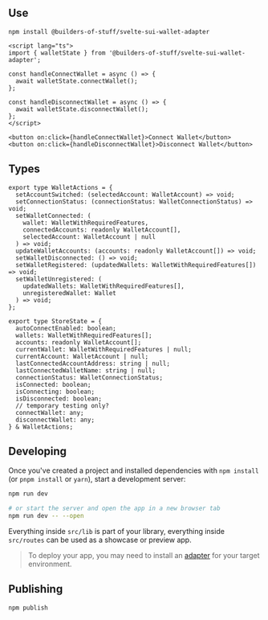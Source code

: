 ## Use

`npm install @builders-of-stuff/svelte-sui-wallet-adapter`

```
<script lang="ts">
import { walletState } from '@builders-of-stuff/svelte-sui-wallet-adapter';

const handleConnectWallet = async () => {
  await walletState.connectWallet();
};

const handleDisconnectWallet = async () => {
  await walletState.disconnectWallet();
};
</script>

<button on:click={handleConnectWallet}>Connect Wallet</button>
<button on:click={handleDisconnectWallet}>Disconnect Wallet</button>
```

## Types

```
export type WalletActions = {
  setAccountSwitched: (selectedAccount: WalletAccount) => void;
  setConnectionStatus: (connectionStatus: WalletConnectionStatus) => void;
  setWalletConnected: (
    wallet: WalletWithRequiredFeatures,
    connectedAccounts: readonly WalletAccount[],
    selectedAccount: WalletAccount | null
  ) => void;
  updateWalletAccounts: (accounts: readonly WalletAccount[]) => void;
  setWalletDisconnected: () => void;
  setWalletRegistered: (updatedWallets: WalletWithRequiredFeatures[]) => void;
  setWalletUnregistered: (
    updatedWallets: WalletWithRequiredFeatures[],
    unregisteredWallet: Wallet
  ) => void;
};

export type StoreState = {
  autoConnectEnabled: boolean;
  wallets: WalletWithRequiredFeatures[];
  accounts: readonly WalletAccount[];
  currentWallet: WalletWithRequiredFeatures | null;
  currentAccount: WalletAccount | null;
  lastConnectedAccountAddress: string | null;
  lastConnectedWalletName: string | null;
  connectionStatus: WalletConnectionStatus;
  isConnected: boolean;
  isConnecting: boolean;
  isDisconnected: boolean;
  // temporary testing only?
  connectWallet: any;
  disconnectWallet: any;
} & WalletActions;
```

## Developing

Once you've created a project and installed dependencies with `npm install` (or `pnpm install` or `yarn`), start a development server:

```bash
npm run dev

# or start the server and open the app in a new browser tab
npm run dev -- --open
```

Everything inside `src/lib` is part of your library, everything inside `src/routes` can be used as a showcase or preview app.

> To deploy your app, you may need to install an [adapter](https://kit.svelte.dev/docs/adapters) for your target environment.

## Publishing

```bash
npm publish
```
